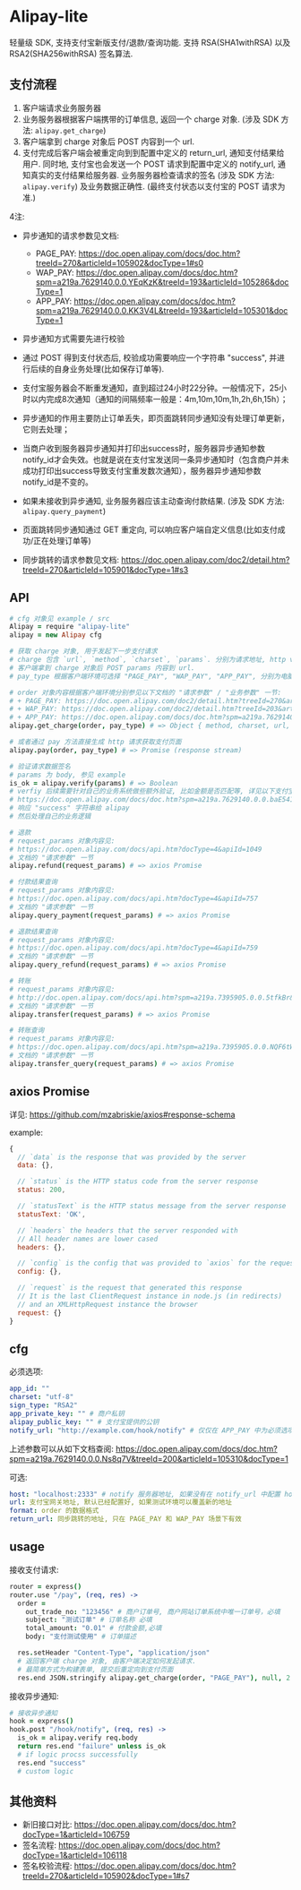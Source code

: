 Alipay-lite
===

轻量级 SDK, 支持支付宝新版支付/退款/查询功能.
支持 RSA(SHA1withRSA) 以及 RSA2(SHA256withRSA) 签名算法.

## 支付流程

1. 客户端请求业务服务器
2. 业务服务器根据客户端携带的订单信息, 返回一个 charge 对象. (涉及 SDK 方法: `alipay.get_charge`)
3. 客户端拿到 charge 对象后 POST 内容到一个 url.
4. 支付完成后客户端会被重定向到到配置中定义的 return_url, 通知支付结果给用户.
   同时地, 支付宝也会发送一个 POST 请求到配置中定义的 notify_url, 通知真实的支付结果给服务器.
   业务服务器检查请求的签名 (涉及 SDK 方法: `alipay.verify`) 及业务数据正确性.
   (最终支付状态以支付宝的 POST 请求为准.)

4注:

+ 异步通知的请求参数见文档:
  - PAGE_PAY: https://doc.open.alipay.com/docs/doc.htm?treeId=270&articleId=105902&docType=1#s0
  - WAP_PAY: https://doc.open.alipay.com/docs/doc.htm?spm=a219a.7629140.0.0.YEqKzK&treeId=193&articleId=105286&docType=1
  - APP_PAY: https://doc.open.alipay.com/docs/doc.htm?spm=a219a.7629140.0.0.KK3V4L&treeId=193&articleId=105301&docType=1
+ 异步通知方式需要先进行校验
+ 通过 POST 得到支付状态后, 校验成功需要响应一个字符串 "success", 并进行后续的自身业务处理(比如保存订单等).
+ 支付宝服务器会不断重发通知，直到超过24小时22分钟。一般情况下，25小时以内完成8次通知（通知的间隔频率一般是：4m,10m,10m,1h,2h,6h,15h）；
+ 异步通知的作用主要防止订单丢失，即页面跳转同步通知没有处理订单更新，它则去处理；
+ 当商户收到服务器异步通知并打印出success时，服务器异步通知参数notify_id才会失效。也就是说在支付宝发送同一条异步通知时（包含商户并未成功打印出success导致支付宝重发数次通知），服务器异步通知参数notify_id是不变的。
+ 如果未接收到异步通知, 业务服务器应该主动查询付款结果. (涉及 SDK 方法: `alipay.query_payment`)

+ 页面跳转同步通知通过 GET 重定向, 可以响应客户端自定义信息(比如支付成功/正在处理订单等)
+ 同步跳转的请求参数见文档: https://doc.open.alipay.com/doc2/detail.htm?treeId=270&articleId=105901&docType=1#s3

## API
```coffee
# cfg 对象见 example / src
Alipay = require "alipay-lite"
alipay = new Alipay cfg

# 获取 charge 对象, 用于发起下一步支付请求
# charge 包含 `url`, `method`, `charset`, `params`. 分别为请求地址, http verb, 字符集, body content.
# 客户端拿到 charge 对象后 POST params 内容到 url.
# pay_type 根据客户端环境可选择 "PAGE_PAY", "WAP_PAY", "APP_PAY", 分别为电脑网页, 手机网页, 手机app

# order 对象内容根据客户端环境分别参见以下文档的 "请求参数" / "业务参数" 一节:
# + PAGE_PAY: https://doc.open.alipay.com/doc2/detail.htm?treeId=270&articleId=105901&docType=1
# + WAP_PAY: https://doc.open.alipay.com/doc2/detail.htm?treeId=203&articleId=105463&docType=1
# + APP_PAY: https://doc.open.alipay.com/docs/doc.htm?spm=a219a.7629140.0.0.Hqeal6&treeId=193&articleId=105465&docType=1
alipay.get_charge(order, pay_type) # => Object { method, charset, url, params }

# 或者通过 pay 方法直接生成 http 请求获取支付页面
alipay.pay(order, pay_type) # => Promise (response stream)

# 验证请求数据签名
# params 为 body, 参见 example
is_ok = alipay.verify(params) # => Boolean
# verfiy 后续需要针对自己的业务系统做些额外验证, 比如金额是否匹配等, 详见以下支付宝文档中 "异步返回结果验签" 的第五步:
# https://doc.open.alipay.com/docs/doc.htm?spm=a219a.7629140.0.0.baE541&treeId=193&articleId=105902&docType=1#s7
# 响应 "success" 字符串给 alipay
# 然后处理自己的业务逻辑

# 退款
# request_params 对象内容见: 
# https://doc.open.alipay.com/docs/api.htm?docType=4&apiId=1049
# 文档的 "请求参数" 一节
alipay.refund(request_params) # => axios Promise

# 付款结果查询
# request_params 对象内容见: 
# https://doc.open.alipay.com/docs/api.htm?docType=4&apiId=757
# 文档的 "请求参数" 一节
alipay.query_payment(request_params) # => axios Promise

# 退款结果查询
# request_params 对象内容见: 
# https://doc.open.alipay.com/docs/api.htm?docType=4&apiId=759
# 文档的 "请求参数" 一节
alipay.query_refund(request_params) # => axios Promise

# 转账
# request_params 对象内容见: 
# http://doc.open.alipay.com/docs/api.htm?spm=a219a.7395905.0.0.5tfkBr&docType=4&apiId=1321 
# 文档的 "请求参数" 一节
alipay.transfer(request_params) # => axios Promise

# 转账查询
# request_params 对象内容见: 
# https://doc.open.alipay.com/docs/api.htm?spm=a219a.7395905.0.0.NQF6tW&docType=4&apiId=1322
# 文档的 "请求参数" 一节
alipay.transfer_query(request_params) # => axios Promise
```

## axios Promise

详见: https://github.com/mzabriskie/axios#response-schema

example:

```js
{
  // `data` is the response that was provided by the server
  data: {},

  // `status` is the HTTP status code from the server response
  status: 200,

  // `statusText` is the HTTP status message from the server response
  statusText: 'OK',

  // `headers` the headers that the server responded with
  // All header names are lower cased
  headers: {},

  // `config` is the config that was provided to `axios` for the request
  config: {},

  // `request` is the request that generated this response
  // It is the last ClientRequest instance in node.js (in redirects)
  // and an XMLHttpRequest instance the browser
  request: {}
}
```

## cfg

必须选项:

```yaml
app_id: ""
charset: "utf-8"
sign_type: "RSA2"
app_private_key: "" # 商户私钥
alipay_public_key: "" # 支付宝提供的公钥
notify_url: "http://example.com/hook/notify" # 仅仅在 APP_PAY 中为必须选项
```

上述参数可以从如下文档查阅: https://doc.open.alipay.com/docs/doc.htm?spm=a219a.7629140.0.0.Ns8q7V&treeId=200&articleId=105310&docType=1

可选:
```yaml
host: "localhost:2333" # notify 服务器地址, 如果没有在 notify_url 中配置 host, 那么这里需要配置.
url: 支付宝网关地址, 默认已经配置好, 如果测试环境可以覆盖新的地址
format: order 的数据格式
return_url: 同步跳转的地址, 只在 PAGE_PAY 和 WAP_PAY 场景下有效
```

## usage

接收支付请求:
```coffee
router = express()
router.use "/pay", (req, res) ->
  order =
    out_trade_no: "123456" # 商户订单号, 商户网站订单系统中唯一订单号，必填
    subject: "测试订单" # 订单名称 必填
    total_amount: "0.01" # 付款金额,必填
    body: "支付测试使用" # 订单描述

  res.setHeader "Content-Type", "application/json"
  # 返回客户端 charge 对象, 由客户端决定如何发起请求.
  # 最简单方式为构建表单, 提交后重定向到支付页面
  res.end JSON.stringify alipay.get_charge(order, "PAGE_PAY"), null, 2
```

接收异步通知:
```coffee
# 接收异步通知
hook = express()
hook.post "/hook/notify", (req, res) ->
  is_ok = alipay.verify req.body
  return res.end "failure" unless is_ok
  # if logic procss successfully
  res.end "success"
  # custom logic
```

## 其他资料

+ 新旧接口对比: https://doc.open.alipay.com/docs/doc.htm?docType=1&articleId=106759
+ 签名流程: https://doc.open.alipay.com/docs/doc.htm?docType=1&articleId=106118
+ 签名校验流程: https://doc.open.alipay.com/docs/doc.htm?treeId=270&articleId=105902&docType=1#s7
